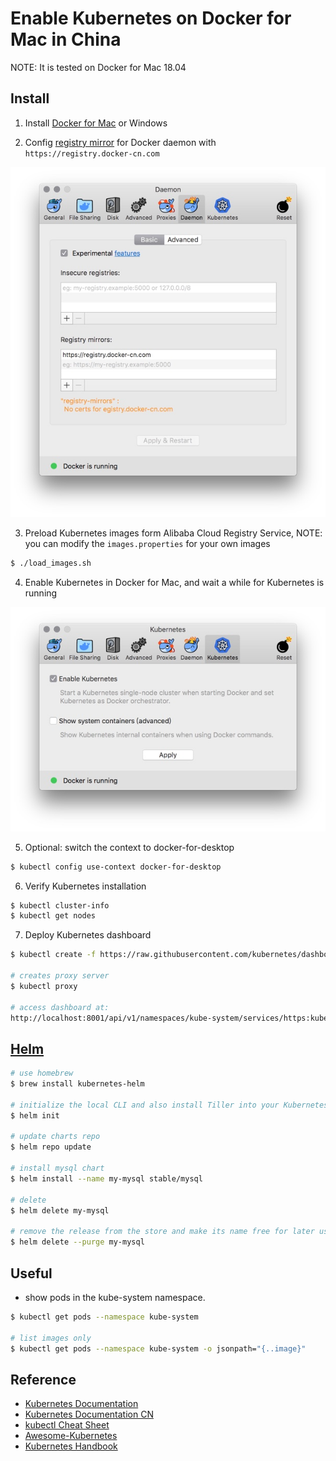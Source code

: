 # Enable Kubernetes on Docker for Mac in China

NOTE: It is tested on Docker for Mac 18.04

## Install

1. Install [Docker for Mac](https://docs.docker.com/docker-for-mac/install/) or Windows

2. Config [registry mirror](https://www.docker-cn.com/registry-mirror) for Docker daemon with ```https://registry.docker-cn.com```

![mirror](./image/mirror.jpg)


3. Preload Kubernetes images form Alibaba Cloud Registry Service, NOTE: you can modify the ```images.properties``` for your own images

```bash
$ ./load_images.sh
```

4. Enable Kubernetes in Docker for Mac, and wait a while for Kubernetes is running

![k8s](./image/k8s.jpg)

5. Optional: switch the context to docker-for-desktop

```bash
$ kubectl config use-context docker-for-desktop
```

6. Verify Kubernetes installation

```bash
$ kubectl cluster-info
$ kubectl get nodes
```

7. Deploy Kubernetes dashboard

```bash
$ kubectl create -f https://raw.githubusercontent.com/kubernetes/dashboard/master/src/deploy/recommended/kubernetes-dashboard.yaml

# creates proxy server
$ kubectl proxy

# access dashboard at:
http://localhost:8001/api/v1/namespaces/kube-system/services/https:kubernetes-dashboard:/proxy/.
```

## [Helm](https://helm.sh/)

```bash
# use homebrew
$ brew install kubernetes-helm

# initialize the local CLI and also install Tiller into your Kubernetes cluster
$ helm init

# update charts repo
$ helm repo update

# install mysql chart
$ helm install --name my-mysql stable/mysql

# delete
$ helm delete my-mysql

# remove the release from the store and make its name free for later use
$ helm delete --purge my-mysql
```

## Useful

- show pods in the kube-system namespace.

```bash
$ kubectl get pods --namespace kube-system

# list images only
$ kubectl get pods --namespace kube-system -o jsonpath="{..image}"
```


## Reference

- [Kubernetes Documentation](https://kubernetes.io/docs/home/)
- [Kubernetes Documentation CN](https://k8smeetup.github.io/)
- [kubectl Cheat Sheet](https://kubernetes.io/docs/reference/kubectl/cheatsheet/)
- [Awesome-Kubernetes](https://github.com/ramitsurana/awesome-kubernetes)
- [Kubernetes Handbook](https://github.com/rootsongjc/kubernetes-handbook)
